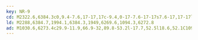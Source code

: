 ```yaml
---
key: NR-9
cd: M2322.6,6384.3c0,9.4-7.6,17-17,17c-9.4,0-17-7.6-17-17s7.6-17,17-17l0,0,,,,C2315,6367.3,2322.6,6374.9,2322.6,6384.3z
ld: M2288,6384.7,1994.1,6384.3,1949,6269.6,1094.3,6272.8
ad: M1030.6,6273.4c29.9-11.9,66.9-32,89.8-53.2l-17.7,52.5l18.6,52.1C1098,6304.1,1060.7,6284.7,1030.6,6273.4z
---
```


